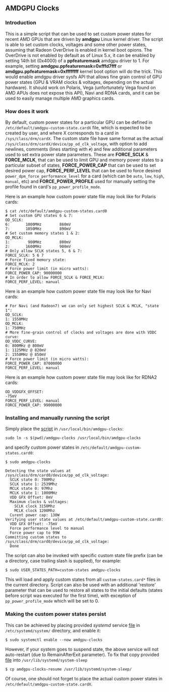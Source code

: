 ## AMDGPU Clocks

### Introduction

This is a simple script that can be used to set custom power states for recent
AMD GPUs that are driven by **amdgpu** Linux kernel driver. The script is able
to set custom clocks, voltages and some other power states, assuming that
Radeon OverDrive is enabled in kernel boot opions. The OverDrive is not enabled
by default as of Linux 5.x, it can be enabled by setting 14th bit (0x4000) of a
**ppfeaturemask** amdgpu driver to 1. For example, setting
**amdgpu.ppfeaturemask=0xfffd7fff** or **amdgpu.ppfeaturemask=0xffffffff**
kernel boot option will do the trick. This would enable amdgpu driver sysfs
API that allows fine grain control of GPU power states (GPU & VRAM clocks &
voltages, depending on the actual hardware).
It should work on Polaris, Vega (unfortunately Vega found on AMD APUs does
not expose this API), Navi and RDNA cards, and it can be used to easily manage
multiple AMD graphics cards.

### How does it work

By default, custom power states for a particular GPU can be defined in
`/etc/default/amdgpu-custom-state.cardX` file, which is expected to be created
by user, and where X corresponds to a card in `/sys/class/drm/cardX`. The
custom state file have same format as the actual
`/sys/class/drm/cardX/device/pp_od_clk_voltage`, with option to add
newlines, comments (lines starting with `#`) and few additional parameters used
to set extra power state parameters. These are **FORCE_SCLK** & **FORCE_MCLK**,
that can be used to limit GPU and memory power states to a particular subset
of states, **FORCE_POWER_CAP** that can be used to set desired power cap,
**FORCE_PERF_LEVEL** that can be used to force desired
`power_dpm_force_performance_level` for a card (which can be `auto`, `low`,
`high`, `manual`, etc) and **FORCE_POWER_PROFILE** used for manually setting
the profile found in card's `pp_power_profile_mode`.

Here is an example how custom power state file may look like for Polaris cards:

    $ cat /etc/default/amdgpu-custom-states.card0
    # Set custom GPU states 6 & 7:
    OD_SCLK:
    6:       1000MHz        860mV
    7:       1050MHz        890mV
    # Set custom memory states 1 & 2:
    OD_MCLK:
    1:        900MHz        800mV
    2:       1600MHz        900mV
    # Only allow SCLK states 5, 6 & 7:
    FORCE_SCLK: 5 6 7
    # Force fixed memory state:
    FORCE_MCLK: 2
    # Force power limit (in micro watts):
    FORCE_POWER_CAP: 90000000
    # In order to allow FORCE_SCLK & FORCE_MCLK:
    FORCE_PERF_LEVEL: manual

Here is an example how custom power state file may look like for Navi cards:

    # For Navi (and Radeon7) we can only set highest SCLK & MCLK, "state 1":
    OD_SCLK:
    1: 1550MHz
    OD_MCLK:
    1: 750MHz
    # More fine-grain control of clocks and voltages are done with VDDC curve:
    OD_VDDC_CURVE:
    0: 800MHz @ 800mV
    1: 1125MHz @ 820mV
    2: 1550MHz @ 850mV
    # Force power limit (in micro watts):
    FORCE_POWER_CAP: 87000000
    FORCE_PERF_LEVEL: manual

Here is an example how custom power state file may look like for RDNA2 cards:

    OD_VDDGFX_OFFSET:
    -75mV
    FORCE_PERF_LEVEL: manual
    FORCE_POWER_CAP: 99000000

### Installing and manually running the script

Simply place the [script](amdgpu-clocks) in `/usr/local/bin/amdgpu-clocks`:

    sudo ln -s $(pwd)/amdgpu-clocks /usr/local/bin/amdgpu-clocks

and specify custom power states in `/etc/default/amdgpu-custom-states.card0`:

    $ sudo amdgpu-clocks

    Detecting the state values at /sys/class/drm/card0/device/pp_od_clk_voltage:
      SCLK state 0: 700Mhz
      SCLK state 1: 2539Mhz
      MCLK state 0: 97Mhz
      MCLK state 1: 1000MHz
      VDD GFX Offset: 0mV
      Maximum clocks & voltages:
        SCLK clock 3150Mhz
        MCLK clock 1200Mhz
      Curent power cap: 130W
    Verifying user state values at /etc/default/amdgpu-custom-state.card0:
      VDD GFX Offset: -75mV
      Force performance level to manual
      Force power cap to 99W
    Committing custom states to /sys/class/drm/card0/device/pp_od_clk_voltage:
      Done

The script can also be invoked with specific custom state file prefix (can be
a directory, case trailing slash is supplied), for example:

    $ sudo USER_STATES_PATH=custom-states amdgpu-clocks

This will load and apply custom states from all `custom-states.card*` files
in the current directory. Script can also be used with an additional 'restore'
parameter that can be used to restore all states to the initial defaults
(states before script was executed for the first time), with exception of
`pp_power_profile_mode` which will be set to 0.

### Making the custom power states persist

This can be achieved by placing provided *systemd* service
[file](amdgpu-clocks.service) in `/etc/systemd/system/` directory,
and enable it:

    $ sudo systemctl enable --now amdgpu-clocks

However, if your system goes to suspend state, the above service will not
auto-restart (due to RemainAfterExit parameter). To fix that copy provided
[file](amdgpu-clocks-resume) into `/usr/lib/systemd/system-sleep`

    $ cp amdgpu-clocks-resume /usr/lib/systemd/system-sleep/

Of course, one should not forget to place the actual custom power states in
`/etc/default/amdgpu-custom-state.cardX`.
